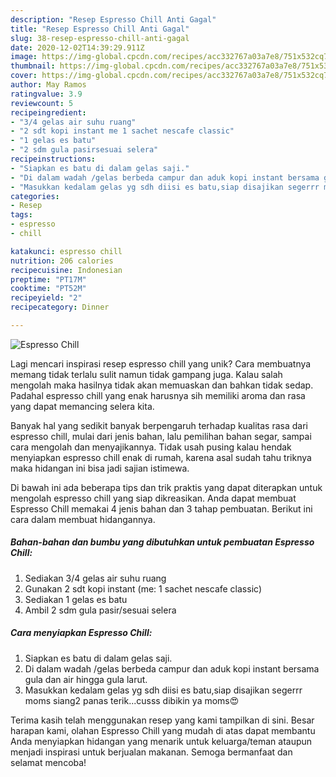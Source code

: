 ```yaml
---
description: "Resep Espresso Chill Anti Gagal"
title: "Resep Espresso Chill Anti Gagal"
slug: 38-resep-espresso-chill-anti-gagal
date: 2020-12-02T14:39:29.911Z
image: https://img-global.cpcdn.com/recipes/acc332767a03a7e8/751x532cq70/espresso-chill-foto-resep-utama.jpg
thumbnail: https://img-global.cpcdn.com/recipes/acc332767a03a7e8/751x532cq70/espresso-chill-foto-resep-utama.jpg
cover: https://img-global.cpcdn.com/recipes/acc332767a03a7e8/751x532cq70/espresso-chill-foto-resep-utama.jpg
author: May Ramos
ratingvalue: 3.9
reviewcount: 5
recipeingredient:
- "3/4 gelas air suhu ruang"
- "2 sdt kopi instant me 1 sachet nescafe classic"
- "1 gelas es batu"
- "2 sdm gula pasirsesuai selera"
recipeinstructions:
- "Siapkan es batu di dalam gelas saji."
- "Di dalam wadah /gelas berbeda campur dan aduk kopi instant bersama gula dan air hingga gula larut."
- "Masukkan kedalam gelas yg sdh diisi es batu,siap disajikan segerrr moms siang2 panas terik...cusss dibikin ya moms😍"
categories:
- Resep
tags:
- espresso
- chill

katakunci: espresso chill 
nutrition: 206 calories
recipecuisine: Indonesian
preptime: "PT17M"
cooktime: "PT52M"
recipeyield: "2"
recipecategory: Dinner

---
```



![Espresso Chill](https://img-global.cpcdn.com/recipes/acc332767a03a7e8/751x532cq70/espresso-chill-foto-resep-utama.jpg)

Lagi mencari inspirasi resep espresso chill yang unik? Cara membuatnya memang tidak terlalu sulit namun tidak gampang juga. Kalau salah mengolah maka hasilnya tidak akan memuaskan dan bahkan tidak sedap. Padahal espresso chill yang enak harusnya sih memiliki aroma dan rasa yang dapat memancing selera kita.

Banyak hal yang sedikit banyak berpengaruh terhadap kualitas rasa dari espresso chill, mulai dari jenis bahan, lalu pemilihan bahan segar, sampai cara mengolah dan menyajikannya. Tidak usah pusing kalau hendak menyiapkan espresso chill enak di rumah, karena asal sudah tahu triknya maka hidangan ini bisa jadi sajian istimewa.




Di bawah ini ada beberapa tips dan trik praktis yang dapat diterapkan untuk mengolah espresso chill yang siap dikreasikan. Anda dapat membuat Espresso Chill memakai 4 jenis bahan dan 3 tahap pembuatan. Berikut ini cara dalam membuat hidangannya.

<!--inarticleads1-->

##### Bahan-bahan dan bumbu yang dibutuhkan untuk pembuatan Espresso Chill:

1. Sediakan 3/4 gelas air suhu ruang
1. Gunakan 2 sdt kopi instant (me: 1 sachet nescafe classic)
1. Sediakan 1 gelas es batu
1. Ambil 2 sdm gula pasir/sesuai selera




<!--inarticleads2-->

##### Cara menyiapkan Espresso Chill:

1. Siapkan es batu di dalam gelas saji.
1. Di dalam wadah /gelas berbeda campur dan aduk kopi instant bersama gula dan air hingga gula larut.
1. Masukkan kedalam gelas yg sdh diisi es batu,siap disajikan segerrr moms siang2 panas terik...cusss dibikin ya moms😍




Terima kasih telah menggunakan resep yang kami tampilkan di sini. Besar harapan kami, olahan Espresso Chill yang mudah di atas dapat membantu Anda menyiapkan hidangan yang menarik untuk keluarga/teman ataupun menjadi inspirasi untuk berjualan makanan. Semoga bermanfaat dan selamat mencoba!
